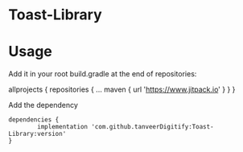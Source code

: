 # Toast-Library






# Usage

Add it in your root build.gradle at the end of repositories:


allprojects {
		repositories {
			...
			maven { url 'https://www.jitpack.io' }
		}
	}
  
  Add the dependency
  
  	dependencies {
	        implementation 'com.github.tanveerDigitify:Toast-Library:version'
	}
